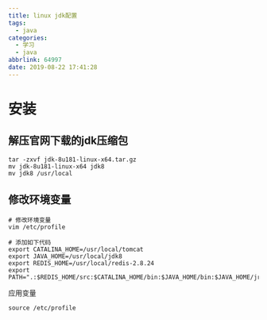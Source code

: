```yaml
---
title: linux jdk配置
tags:
  - java
categories:
  - 学习
  - java
abbrlink: 64997
date: 2019-08-22 17:41:28
---
```


# 安装

## 解压官网下载的jdk压缩包

```shell
tar -zxvf jdk-8u181-linux-x64.tar.gz
mv jdk-8u181-linux-x64 jdk8
mv jdk8 /usr/local
```

<!--more-->

## 修改环境变量

```shell
# 修改环境变量
vim /etc/profile

# 添加如下代码
export CATALINA_HOME=/usr/local/tomcat
export JAVA_HOME=/usr/local/jdk8
export REDIS_HOME=/usr/local/redis-2.8.24
export PATH=".:$REDIS_HOME/src:$CATALINA_HOME/bin:$JAVA_HOME/bin:$JAVA_HOME/jre/bin:$PATH"
```

应用变量

```shell
source /etc/profile
```

